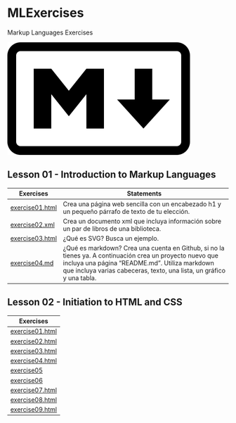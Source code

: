 # MLExercises
Markup Languages Exercises

![Mark of Markdowm](markdown-mark.svg)

## Lesson 01 - Introduction to Markup Languages

Exercises | Statements
-------------------- | --------------------------------------------------------------------------------
[exercise01.html](/lesson01/exercise01.html) | Crea una página web sencilla con un encabezado h1 y un pequeño párrafo de texto de tu elección.
[exercise02.xml](/lesson01/exercise02.xml) | Crea un documento xml que incluya información sobre un par de libros de una biblioteca.
[exercise03.html](/lesson01/exercise03.html) | ¿Qué es SVG? Busca un ejemplo.
[exercise04.md](/lesson01/exercise04.md) | ¿Qué es markdown? Crea una cuenta en Github, si no la tienes ya. A continuación crea un proyecto nuevo que incluya una página “README.md”. Utiliza markdown que incluya varias cabeceras, texto, una lista, un gráfico y una tabla.

## Lesson 02 - Initiation to HTML and CSS

Exercises |
-------------------- |
[exercise01.html](/lesson02/exercise01.html) |
[exercise02.html](/lesson02/exercise02.html) |
[exercise03.html](/lesson02/exercise03.html) |
[exercise04.html](/lesson02/exercise04.html) |
[exercise05](/lesson02/exercise05/www.misitio.com) |
[exercise06](/lesson02/exercise06) |
[exercise07.html](/lesson02/exercise07.html) |
[exercise08.html](/lesson02/exercise08.html) |
[exercise09.html](/lesson02/exercise09.html) |
